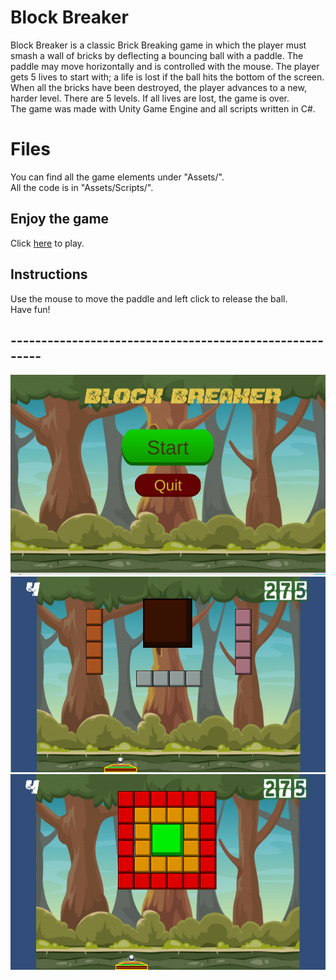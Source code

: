 #  Block Breaker
Block Breaker is a classic Brick Breaking game in which the player must smash a wall of bricks by deflecting a bouncing ball with a paddle. The paddle may move horizontally and is controlled with the mouse. The player gets 5 lives to start with; a life is lost if the ball hits the bottom of the screen. When all the bricks have been destroyed, the player advances to a new, harder level. There are 5 levels. If all lives are lost, the game is over.  
The game was made with Unity Game Engine and all scripts written in C#.  
 
# Files
You can find all the game elements under "Assets/".  
All the code is in "Assets/Scripts/".



## Enjoy the game

Click [here](https://itch.io/embed-upload/2808732?color=333333) to play.

## Instructions

Use the mouse to move the paddle and left click to release the ball.   
Have fun!

## --------------------------------------------------------

![main](Assets/Images/1.PNG)  
![Game](Assets/Images/2.PNG)  
![Game](Assets/Images/3.PNG)

